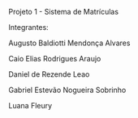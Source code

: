 Projeto 1 - Sistema de Matrículas


Integrantes:

Augusto Baldiotti Mendonça Alvares

Caio Elias Rodrigues Araujo

Daniel de Rezende Leao

Gabriel Estevão Nogueira Sobrinho

Luana Fleury
